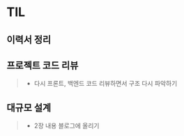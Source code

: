 # TIL

## 이력서 정리


## 프로젝트 코드 리뷰
> - 다시 프론트, 백엔드 코드 리뷰하면서 구조 다시 파악하기


## 대규모 설계 
> - 2장 내용 블로그에 올리기